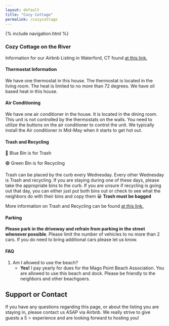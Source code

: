```yaml
---
layout: default
title: "Cozy Cottage"
permalink: /cozycottage
---
```


{% include navigation.html %}

### Cozy Cottage on the River

Information for our Airbnb Listing in Waterford, CT found [at this link.](https://www.airbnb.com/h/cozycottagect)

#### Thermostat Information

We have one thermostat in this house. The thermostat is located in the living room. The heat is limited to no more than 72 degrees. We have oil based heat in this house. 

#### Air Conditioning

We have one air conditioner in the house. It is located in the dining room. This unit is not controlled by the thermostats on the walls. You need to utilize the buttons on the air conditioner to control the unit. We typically install the Air conditioner in Mid-May when it starts to get hot out. 

#### Trash and Recycling

🔵  Blue Bin is for Trash

🟢  Green Bin is for Recycling

Trash can be placed by the curb every Wednesday. Every other Wednesday is Trash and recycling. If you are staying during one of these days, please take the appropriate bins to the curb. If you are unsure if recycling is going out that day, you can either just put both bins out or check to see what the neighbors do with their bins and copy them 😀 **Trash must be bagged**

More information on Trash and Recycling can be found [at this link.](https://www.waterfordct.org/public-works/pages/recycling-single-stream)

#### Parking

**Please park in the driveway and refrain from parking in the street whenever possible**. Please limit the number of vehicles to no more than 2 cars. If you do need to bring additional cars please let us know. 


#### FAQ

1. Am I allowed to use the beach?
    * **Yes!** I pay yearly for dues for the Mago Point Beach Association. You are allowed to use this beach and dock. Please be friendly to the neighbors and other beachgoers. 


## Support or Contact

If you have any questions regarding this page, or about the listing you are staying in, please contact us ASAP via Airbnb. We really strive to give guests a 5 ⭐️ experience and are looking forward to hosting you! 
